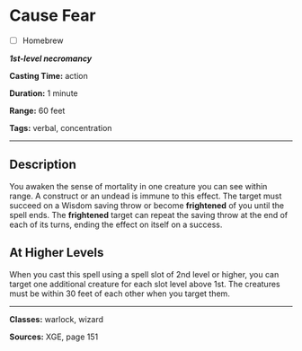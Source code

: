 # Cause Fear

- [ ] Homebrew

***1st-level necromancy***

**Casting Time:** action

**Duration:** 1 minute

**Range:** 60 feet

**Tags:** verbal, concentration

---

## Description
You awaken the sense of mortality in one creature you can see within range. A construct or an undead is immune to this effect. The target must succeed on a Wisdom saving throw or become **frightened** of you until the spell ends. The **frightened** target can repeat the saving throw at the end of each of its turns, ending the effect on itself on a success.

## At Higher Levels
When you cast this spell using a spell slot of 2nd level or higher, you can target one additional creature for each slot level above 1st. The creatures must be within 30 feet of each other when you target them.

---

**Classes:** warlock, wizard

**Sources:** XGE, page 151
